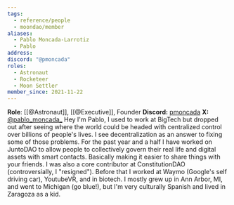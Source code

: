 ```yaml
---
tags:
  - reference/people
  - moondao/member
aliases:
  - Pablo Moncada-Larrotiz
  - Pablo
address: 
discord: "@pmoncada"
roles:
  - Astronaut
  - Rocketeer
  - Moon Settler
member_since: 2021-11-22
---
```

**Role**: [[@Astronaut]], [[@Executive]], Founder
**Discord:** [pmoncada](https://discord.com/users/494739213137346561)
**X:** [@pablo_moncada_](https://twitter.com/pablo_moncada_)
Hey I'm Pablo, I used to work at BigTech but dropped out after seeing where the world could be headed with centralized control over billions of people's lives. I see decentralization as an answer to fixing some of those problems. For the past year and a half I have worked on JuntoDAO to allow people to collectively govern their real life and digital assets with smart contacts. Basically making it easier to share things with your friends. I was also a core contributor at ConstitutionDAO (controversially, I "resigned"). Before that I worked at Waymo (Google's self driving car), YoutubeVR, and in biotech. I mostly grew up in Ann Arbor, MI, and went to Michigan (go blue!), but I'm very culturally Spanish and lived in Zaragoza as a kid.
